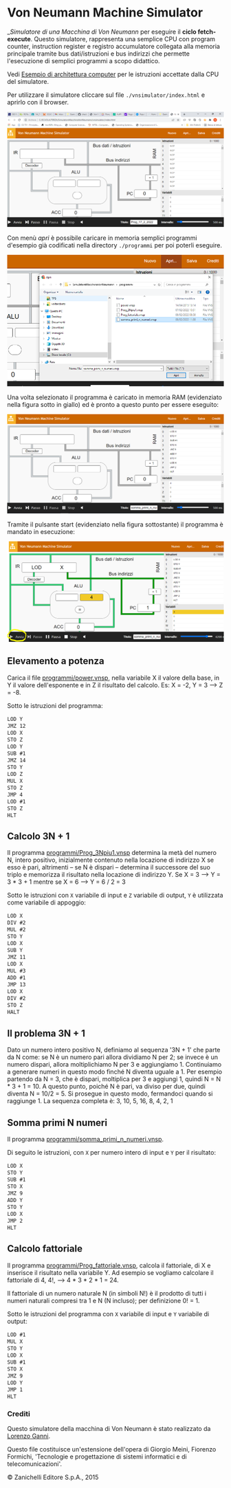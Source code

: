 # Von Neumann Machine Simulator

__Simulatore di una _Macchina di Von Neumann__ per eseguire il __ciclo fetch-execute__. Questo simulatore, rappresenta una semplice CPU con program counter, instruction register e registro accumulatore collegata alla memoria principale tramite bus dati/istruzioni e bus indirizzi che permette l'esecuzione di semplici programmi a scopo didattico.

Vedi [Esempio di architettura computer](https://checksound.gitbook.io/tecnologie3/architettura-computer/esempio-architettura) per le istruzioni accettate dalla CPU del simulatore.

Per utilizzare il simulatore cliccare sul file `./vnsimulator/index.html` e aprirlo con il browser.

![](./Simulatore_VN.PNG)


Con menù _apri_ è possibile caricare in memoria semplici programmi d'esempio già codificati nella directory `./programmi` per poi poterli eseguire.

![](./selezione_programma.PNG)

Una volta selezionato il programma è caricato in memoria RAM (evidenziato nella figura sotto in giallo) ed è pronto a questo punto per essere eseguito:

![](./caricamento_programma.PNG)

Tramite il pulsante start (evidenziato nella figura sottostante) il programma è mandato in esecuzione:

![](./programma_in_esecuzione.PNG)


## Elevamento a potenza

Carica il file [programmi/power.vnsp](./programmi/power.vnsp), nella variabile X il valore della base, in Y il valore dell'esponente e in Z il risultato del calcolo. Es: X = -2, Y = 3 --> Z = -8.

Sotto le istruzioni del programma:

```
LOD Y
JMZ 12
LOD X
STO Z
LOD Y
SUB #1
JMZ 14
STO Y
LOD Z
MUL X
STO Z
JMP 4
LOD #1
STO Z
HLT
```

## Calcolo 3N + 1

Il programma [programmi/Prog_3Npiu1.vnsp](./programmi/Prog_3Npiu1.vnsp) determina la metà del numero N, intero positivo,  inizialmente contenuto nella locazione di indirizzo X se esso è pari, altrimenti – se N è dispari – determina il successore del suo triplo e memorizza il risultato nella locazione di indirizzo Y. Se X = 3 --> Y = 3 * 3 + 1 mentre se X = 6 --> Y = 6 / 2 = 3

Sotto le istruzioni con `X` variabile di input e `Z` variabile di output, `Y` è utilizzata come variabile di appoggio:

```
LOD X
DIV #2
MUL #2
STO Y
LOD X
SUB Y
JMZ 11
LOD X
MUL #3
ADD #1
JMP 13
LOD X
DIV #2
STO Z
HALT
```

## Il problema 3N + 1

Dato un numero intero positivo N, definiamo al sequenza '3N + 1' che parte da N come: se N è un numero pari allora dividiamo N per 2; se invece è un numero dispari, allora moltiplichiamo N per 3 e aggiungiamo 1. Continuiamo a generare numeri in questo modo finché N diventa uguale a 1. Per esempio partendo da N = 3, che è dispari, moltiplica per 3 e aggiungi 1, quindi N = N * 3 + 1 = 10. A questo punto, poiché N è pari, va diviso per due, quindi diventa N = 10/2 = 5. Si prosegue in questo modo, fermandoci quando si raggiunge 1. La sequenza completa è: 3, 10, 5, 16, 8, 4, 2, 1

## Somma primi N numeri

Il programma [programmi/somma_primi_n_numeri.vnsp](./programmi/somma_primi_n_numeri.vnsp).

Di seguito le istruzioni, con `X` per numero intero di input e `Y` per il risultato:

```
LOD X 
STO Y 
SUB #1 
STO X 
JMZ 9 
ADD Y 
STO Y 
LOD X 
JMP 2 
HLT
```

## Calcolo fattoriale

Il programma [programmi/Prog_fattoriale.vnsp](./programmi/Prog_fattoriale.vnsp), calcola il fattoriale, di X e inserisce il risultato nella variabile Y. Ad esempio se vogliamo calcolare il fattoriale di 4, 4!, --> 4 * 3 * 2 * 1 = 24.

Il fattoriale di un numero naturale N (in simboli N!) è il prodotto di tutti i numeri naturali compresi tra 1 e N (N incluso); per definizione 0! = 1.

Sotto le istruzioni del programma con `X` variabile di input e `Y` variabile di output:

```
LOD #1
MUL X
STO Y
LOD X
SUB #1
STO X
JMZ 9
LOD Y
JMP 1
HLT
```

### Crediti

Questo simulatore della macchina di Von Neumann è stato realizzato da [Lorenzo Ganni](https://www.linkedin.com/in/lorenzo-ganni-4b4830209/).

Questo file costituisce un'estensione dell'opera di Giorgio Meini, Fiorenzo Formichi, 'Tecnologie e progettazione di sistemi informatici e di telecomunicazioni'.

© Zanichelli Editore S.p.A., 2015
